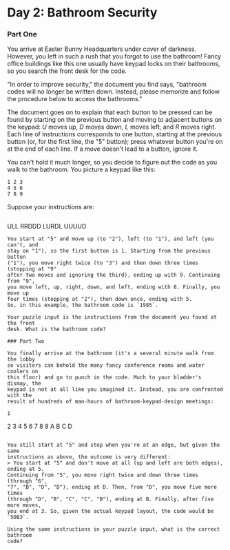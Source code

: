 # Day 2: Bathroom Security

### Part One

You arrive at Easter Bunny Headquarters under cover of darkness. However, you
left in such a rush that you forgot to use the bathroom! Fancy office
buildings like this one usually have keypad locks on their bathrooms, so you
search the front desk for the code.

"In order to improve security," the document you find says, "bathroom codes
will no longer be written down. Instead, please memorize and follow the
procedure below to access the bathrooms."

The document goes on to explain that each button to be pressed can be found
by starting on the previous button and moving to adjacent buttons on the
keypad: _U_ moves up, _D_ moves down, _L_ moves left, and _R_ moves right. Each line
of instructions corresponds to one button, starting at the previous button
(or, for the first line, the "5" button); press whatever button you're on at
the end of each line. If a move doesn't lead to a button, ignore it.

You can't hold it much longer, so you decide to figure out the code as you walk
to the bathroom. You picture a keypad like this:

```
1 2 3
4 5 6
7 8 9
```

Suppose your instructions are:
> ```
ULL
RRDDD
LURDL
UUUUD
```
You start at "5" and move up (to "2"), left (to "1"), and left (you can't, and
stay on "1"), so the first button is 1. Starting from the previous button
("1"), you move right twice (to "3") and then down three times (stopping at "9"
after two moves and ignoring the third), ending up with 9. Continuing from "9",
you move left, up, right, down, and left, ending with 8. Finally, you move up
four times (stopping at "2"), then down once, ending with 5.
So, in this example, the bathroom code is `1985`.

Your puzzle input is the instructions from the document you found at the front
desk. What is the bathroom code?

### Part Two

You finally arrive at the bathroom (it's a several minute walk from the lobby
so visitors can behold the many fancy conference rooms and water coolers on
this floor) and go to punch in the code. Much to your bladder's dismay, the
keypad is not at all like you imagined it. Instead, you are confronted with the
result of hundreds of man-hours of bathroom-keypad-design meetings:

```
    1
  2 3 4
5 6 7 8 9
  A B C
    D
```

You still start at "5" and stop when you're at an edge, but given the same
instructions as above, the outcome is very different:
> You start at "5" and don't move at all (up and left are both edges), ending at 5.
Continuing from "5", you move right twice and down three times (through "6",
"7", "B", "D", "D"), ending at D. Then, from "D", you move five more times
(through "D", "B", "C", "C", "B"), ending at B. Finally, after five more moves,
you end at 3. So, given the actual keypad layout, the code would be `5DB3`.

Using the same instructions in your puzzle input, what is the correct bathroom
code?
